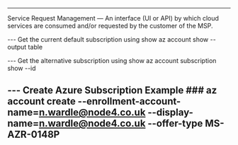 
---------------------------------------------------------
Service Request Management — An interface (UI or API) by which cloud services are consumed and/or requested by the customer of the MSP. 

--- Get the current default subscription using show
az account show --output table

--- Get the alternative subscription using show
az account subscription show --id

--- Create Azure Subscription Example ###
az account create --enrollment-account-name=n.wardle@node4.co.uk --display-name=n.wardle@node4.co.uk --offer-type MS-AZR-0148P
------------------------------------------------------------


